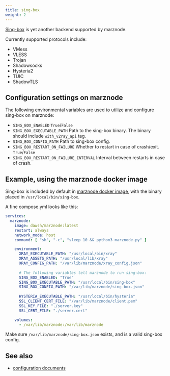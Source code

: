 ```yaml
---
title: sing-box
weight: 2
---
```


[Sing-box](https://sing-box.sagernet.org/) is yet another backend supported by marznode.

Currently supported protocols include:
- VMess
- VLESS
- Trojan
- Shadowsocks
- Hysteria2
- TUIC
- ShadowTLS


## Configuration settings on marznode
The following environmental variables are used to utilize and configure sing-box on marznode:
- `SING_BOX_ENABLED` `True`/`False`
- `SING_BOX_EXECUTABLE_PATH` Path to the sing-box binary. The binary should include `with_v2ray_api` tag.
- `SING_BOX_CONFIG_PATH` Path to sing-box config.
- `SING_BOX_RESTART_ON_FAILURE` Whether to restart in case of crash/exit. `True`/`False`
- `SING_BOX_RESTART_ON_FAILURE_INTERVAL` Interval between restarts in case of crash.

## Example, using the marznode docker image
Sing-box is included by default in [marznode docker image](https://hub.docker.com/r/dawsh/marznode), with the binary placed in `/usr/local/bin/sing-box`.

A fine compose.yml looks like this:

```yaml
services:
  marznode:
    image: dawsh/marznode:latest
    restart: always
    network_mode: host
    command: [ "sh", "-c", "sleep 10 && python3 marznode.py" ]

    environment:
      XRAY_EXECUTABLE_PATH: "/usr/local/bin/xray"
      XRAY_ASSETS_PATH: "/usr/local/lib/xray"
      XRAY_CONFIG_PATH: "/var/lib/marznode/xray_config.json"
      
      # The following variables tell marznode to run sing-box:
      SING_BOX_ENABLED: "True"
      SING_BOX_EXECUTABLE_PATH: "/usr/local/bin/sing-box"
      SING_BOX_CONFIG_PATH: "/var/lib/marznode/sing-box.json"
      
      HYSTERIA_EXECUTABLE_PATH: "/usr/local/bin/hysteria"
      SSL_CLIENT_CERT_FILE: "/var/lib/marznode/client.pem"
      SSL_KEY_FILE: "./server.key"
      SSL_CERT_FILE: "./server.cert"

    volumes:
      - /var/lib/marznode:/var/lib/marznode
```

Make sure `/var/lib/marznode/sing-box.json` exists, and is a valid sing-box config.

## See also
- [configuration documents](https://sing-box.sagernet.org/configuration/)
